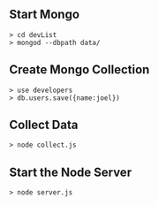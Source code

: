 ## Start Mongo
```
> cd devList
> mongod --dbpath data/
```

## Create Mongo Collection
```
> use developers
> db.users.save({name:joel})
```


## Collect Data
```
> node collect.js
```

## Start the Node Server
```
> node server.js
```
